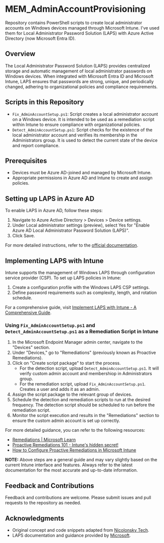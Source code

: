 # MEM_AdminAccountProvisioning

Repository contains PowerShell scripts to create local administrator accounts on Windows devices managed through Microsoft Intune. I've used them for Local Administrator Password Solution (LAPS) with Azure Active Directory (now Microsoft Entra ID).

## Overview

The Local Administrator Password Solution (LAPS) provides centralized storage and automatic management of local administrator passwords on Windows devices. When integrated with Microsoft Entra ID and Microsoft Intune, LAPS ensures that passwords are strong, unique, and periodically changed, adhering to organizational policies and compliance requirements.

## Scripts in this Repository

- `Fix_AdminAccountSetup.ps1`: Script creates a local administrator account on a Windows device. It is intended to be used as a remediation script within Intune to ensure compliance with organizational policies.
- `Detect_AdminAccountSetup.ps1`: Script checks for the existence of the local administrator account and verifies its membership in the Administrators group. It is used to detect the current state of the device and report compliance.

## Prerequisites

- Devices must be Azure AD-joined and managed by Microsoft Intune.
- Appropriate permissions in Azure AD and Intune to create and assign policies.

## Setting up LAPS in Azure AD

To enable LAPS in Azure AD, follow these steps:

1. Navigate to Azure Active Directory > Devices > Device settings.
2. Under Local administrator settings (preview), select Yes for "Enable Azure AD Local Administrator Password Solution (LAPS)".
3. Click Save.

For more detailed instructions, refer to the [official documentation](https://learn.microsoft.com/en-us/windows-server/identity/laps/laps-scenarios-azure-active-directory).

## Implementing LAPS with Intune

Intune supports the management of Windows LAPS through configuration service provider (CSP). To set up LAPS policies in Intune:

1. Create a configuration profile with the Windows LAPS CSP settings.
2. Define password requirements such as complexity, length, and rotation schedule.

For a comprehensive guide, visit [Implement LAPS with Intune - A Comprehensive Guide](https://cloudinfra.net/implement-laps-with-intune-a-comprehensive-guide/).

### Using `Fix_AdminAccountSetup.ps1` and `Detect_AdminAccountSetup.ps1` as a Remediation Script in Intune

1. In the Microsoft Endpoint Manager admin center, navigate to the "Devices" section.
2. Under "Devices," go to "Remediations" (previously known as Proactive Remediations).
3. Click on "Create script package" to start the process.
   - For the detection script, upload `Detect_AdminAccountSetup.ps1`. It will verify custom admin account and membershiop in Administrators group.
   - For the remediation script, upload `Fix_AdminAccountSetup.ps1`. Creates a user and adds it as an admin.
6. Assign the script package to the relevant group of devices.
7. Schedule the detection and remediation scripts to run at the desired frequency. The detection script should be scheduled to run before the remediation script.
8. Monitor the script execution and results in the "Remediations" section to ensure the custom admin account is set up correctly.

For more detailed guidance, you can refer to the following resources:
- [Remediations | Microsoft Learn](https://learn.microsoft.com/en-us/mem/intune/fundamentals/remediations)
- [Proactive Remediations 101 - Intune's hidden secret!](https://andrewstaylor.com/2022/04/12/proactive-remediations-101-intunes-hidden-secret/)
- [How to Configure Proactive Remediations in Microsoft Intune](https://blog.intune.training/blog/S02E09-How-to-Configure-Proactive-Remediations-in-Microsoft-Intune-(I-T).html)

**NOTE:** Above steps are a general guide and may vary slightly based on the current Intune interface and features. Always refer to the latest documentation for the most accurate and up-to-date information.


## Feedback and Contributions

Feedback and contributions are welcome. Please submit issues and pull requests to the repository as needed.

## Acknowledgments

- Original concept and code snippets adapted from [Nicolonsky Tech](https://github.com/nicolonsky).
- LAPS documentation and guidance provided by [Microsoft](https://learn.microsoft.com/en-us/windows-server/identity/laps/laps-scenarios-azure-active-directory).



